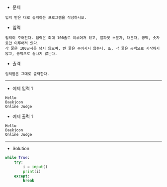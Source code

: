 - 문제

```
입력 받은 대로 출력하는 프로그램을 작성하시오.
```

- 입력

```
입력이 주어진다. 입력은 최대 100줄로 이루어져 있고, 알파벳 소문자, 대문자, 공백, 숫자로만 이루어져 있다.
각 줄은 100글자를 넘지 않으며, 빈 줄은 주어지지 않는다. 또, 각 줄은 공백으로 시작하지 않고, 공백으로 끝나지 않는다.
```

- 출력

```
입력받은 그대로 출력한다.
```

---

- 예제 입력 1 

```
Hello
Baekjoon
Online Judge
```

- 예제 출력 1 

```
Hello
Baekjoon
Online Judge
```

---

- Solution

```py
while True:
    try:
        i = input()
        print(i)
    except:
        break
```
